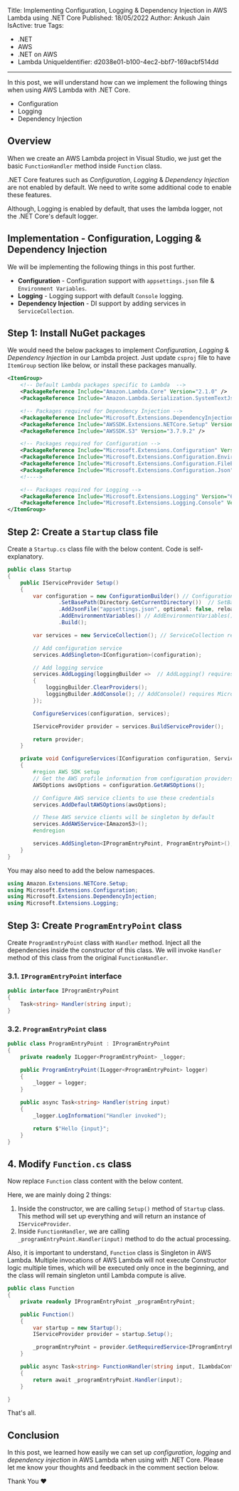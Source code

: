 Title: Implementing Configuration, Logging & Dependency Injection in AWS Lambda using .NET Core
Published: 18/05/2022
Author: Ankush Jain
IsActive: true
Tags:
  - .NET
  - AWS
  - .NET on AWS
  - Lambda
UniqueIdentifier: d2038e01-b100-4ec2-bbf7-169acbf514dd
---
In this post, we will understand how can we implement the following things when using AWS Lambda with .NET Core.
*   Configuration
*   Logging
*   Dependency Injection

## Overview
When we create an AWS Lambda project in Visual Studio, we just get the basic `FunctionHandler` method inside `Function` class. 

.NET Core features such as *Configuration*, *Logging* & *Dependency Injection* are not enabled by default. We need to write some additional code to enable these features. 

Although, Logging is enabled by default, that uses the lambda logger, not the .NET Core's default logger.

## Implementation - Configuration, Logging & Dependency Injection
We will be implementing the following things in this post further.
*   **Configuration** - Configuration support with `appsettings.json` file & `Environment Variables`.
*   **Logging** - Logging support with default `Console` logging.
*   **Dependency Injection** - DI support by adding services in `ServiceCollection`.

## Step 1: Install NuGet packages
We would need the below packages to implement *Configuration*, *Logging* & *Dependency Injection* in our Lambda project. Just update `csproj` file to have `ItemGroup` section like below, or install these packages manually. 

```xml
<ItemGroup>
    <!-- Default Lambda packages specific to Lambda  -->
    <PackageReference Include="Amazon.Lambda.Core" Version="2.1.0" />
    <PackageReference Include="Amazon.Lambda.Serialization.SystemTextJson" Version="2.3.0" />

    <!-- Packages required for Dependency Injection -->
    <PackageReference Include="Microsoft.Extensions.DependencyInjection" Version="6.0.0" />
    <PackageReference Include="AWSSDK.Extensions.NETCore.Setup" Version="3.7.2" />
    <PackageReference Include="AWSSDK.S3" Version="3.7.9.2" />

    <!-- Packages required for Configuration -->
    <PackageReference Include="Microsoft.Extensions.Configuration" Version="6.0.1" />
    <PackageReference Include="Microsoft.Extensions.Configuration.EnvironmentVariables" Version="6.0.1" />
    <PackageReference Include="Microsoft.Extensions.Configuration.FileExtensions" Version="6.0.0" />
    <PackageReference Include="Microsoft.Extensions.Configuration.Json" Version="6.0.0" />
    <!---->

    <!-- Packages required for Logging -->
    <PackageReference Include="Microsoft.Extensions.Logging" Version="6.0.0" />
    <PackageReference Include="Microsoft.Extensions.Logging.Console" Version="6.0.0" />
</ItemGroup>
```

## Step 2: Create a `Startup` class file
Create a `Startup.cs` class file with the below content. Code is self-explanatory.

```cs
public class Startup
{
    public IServiceProvider Setup()
    {
        var configuration = new ConfigurationBuilder() // ConfigurationBuilder() method requires Microsoft.Extensions.Configuration NuGet package
                .SetBasePath(Directory.GetCurrentDirectory())  // SetBasePath() method requires Microsoft.Extensions.Configuration.FileExtensions NuGet package
                .AddJsonFile("appsettings.json", optional: false, reloadOnChange: true) // AddJsonFile() method requires Microsoft.Extensions.Configuration.Json NuGet package
                .AddEnvironmentVariables() // AddEnvironmentVariables() method requires Microsoft.Extensions.Configuration.EnvironmentVariables NuGet package
                .Build();

        var services = new ServiceCollection(); // ServiceCollection require Microsoft.Extensions.DependencyInjection NuGet package

        // Add configuration service
        services.AddSingleton<IConfiguration>(configuration);

        // Add logging service
        services.AddLogging(loggingBuilder =>  // AddLogging() requires Microsoft.Extensions.Logging NuGet package
        {
            loggingBuilder.ClearProviders();
            loggingBuilder.AddConsole(); // AddConsole() requires Microsoft.Extensions.Logging.Console NuGet package
        });

        ConfigureServices(configuration, services);

        IServiceProvider provider = services.BuildServiceProvider();

        return provider;
    }

    private void ConfigureServices(IConfiguration configuration, ServiceCollection services)
    {
        #region AWS SDK setup
        // Get the AWS profile information from configuration providers
        AWSOptions awsOptions = configuration.GetAWSOptions();

        // Configure AWS service clients to use these credentials
        services.AddDefaultAWSOptions(awsOptions);

        // These AWS service clients will be singleton by default
        services.AddAWSService<IAmazonS3>();
        #endregion

        services.AddSingleton<IProgramEntryPoint, ProgramEntryPoint>();
    }
}
```

You may also need to add the below namespaces.
```cs
using Amazon.Extensions.NETCore.Setup;
using Microsoft.Extensions.Configuration;
using Microsoft.Extensions.DependencyInjection;
using Microsoft.Extensions.Logging;
```

## Step 3: Create `ProgramEntryPoint` class
Create `ProgramEntryPoint` class with `Handler` method. Inject all the dependencies inside the constructor of this class. We will invoke `Handler` method of this class from the original `FunctionHandler`.

### 3.1. `IProgramEntryPoint` interface
```cs
public interface IProgramEntryPoint
{
    Task<string> Handler(string input);
}
```

### 3.2. `ProgramEntryPoint` class
```cs
public class ProgramEntryPoint : IProgramEntryPoint
{
    private readonly ILogger<ProgramEntryPoint> _logger;

    public ProgramEntryPoint(ILogger<ProgramEntryPoint> logger)
    {
        _logger = logger;
    }

    public async Task<string> Handler(string input)
    {
        _logger.LogInformation("Handler invoked");

        return $"Hello {input}";
    }
}
```

## 4. Modify `Function.cs` class
Now replace `Function` class content with the below content. 

Here, we are mainly doing 2 things:

1.  Inside the constructor, we are calling `Setup()` method of `Startup` class. This method will set up everything and will return an instance of `IServiceProvider`. 
2.  Inside `FunctionHandler`, we are calling `_programEntryPoint.Handler(input)` method to do the actual processing.

Also, it is important to understand, `Function` class is Singleton in AWS Lambda. Multiple invocations of AWS Lambda will not execute Constructor logic multiple times, which will be executed only once in the beginning, and the class will remain singleton until Lambda compute is alive.

```cs
public class Function
{
    private readonly IProgramEntryPoint _programEntryPoint;

    public Function()
    {
        var startup = new Startup();
        IServiceProvider provider = startup.Setup();

        _programEntryPoint = provider.GetRequiredService<IProgramEntryPoint>();
    }

    public async Task<string> FunctionHandler(string input, ILambdaContext context)
    {
        return await _programEntryPoint.Handler(input);
    }

}
```

That's all.

## Conclusion

In this post, we learned how easily we can set up _configuration_, *logging* and *dependency injection* in AWS Lambda when using with .NET Core. Please let me know your thoughts and feedback in the comment section below.

Thank You ❤️

                
